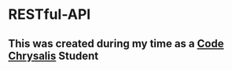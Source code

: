 # RESTful-API
## This was created during my time as a [Code Chrysalis](https://codechrysalis.io) Student